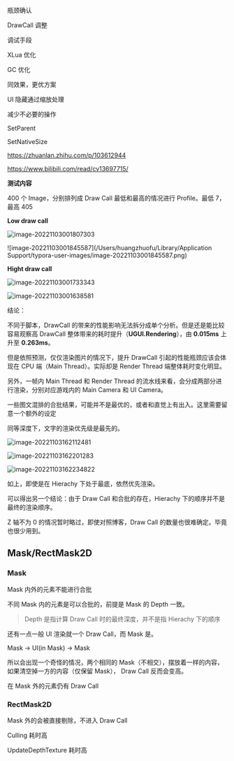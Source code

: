 瓶颈确认

DrawCall 调整

调试手段



XLua 优化



GC 优化



同效果，更优方案

UI 隐藏通过缩放处理

减少不必要的操作 

SetParent

SetNativeSize



https://zhuanlan.zhihu.com/p/103612944

https://www.bilibili.com/read/cv13697715/



**测试内容**

400 个 Image，分别排列成 Draw Call 最低和最高的情况进行 Profile。最低 7，最高 405



**Low draw call**

![image-20221103001807303](https://newbility523-1252413540.cos.ap-guangzhou.myqcloud.com/PicBedimage-20221103001807303.png)

![image-20221103001845587](/Users/huangzhuofu/Library/Application Support/typora-user-images/image-20221103001845587.png)



**Hight draw call**

![image-20221103001733343](https://newbility523-1252413540.cos.ap-guangzhou.myqcloud.com/PicBedimage-20221103001733343.png)

![image-20221103001638581](https://newbility523-1252413540.cos.ap-guangzhou.myqcloud.com/PicBedimage-20221103001638581.png)



结论：

不同于脚本，DrawCall 的带来的性能影响无法拆分成单个分析。但是还是能比较容易观察高 DrawCall 整体带来的耗时提升（**UGUI.Rendering**），由 **0.015ms** 上升至 **0.263ms**。

但是依照预测，仅仅渲染图片的情况下，提升 DrawCall 引起的性能瓶颈应该会体现在 CPU 端（Main Thread）。实际却是 Render Thread 端整体耗时变化明显。

另外，一帧内 Main Thread 和 Render Thread 的流水线来看，会分成两部分进行渲染，分别对应游戏内的 Main Camera 和 UI Camera。



一些图文混排的合批结果，可能并不是最优的，或者和直觉上有出入。这里需要留意一个额外的设定

同等深度下，文字的渲染优先级是最先的。

![image-20221103162112481](https://newbility523-1252413540.cos.ap-guangzhou.myqcloud.com/PicBedimage-20221103162112481.png)

![image-20221103162201283](https://newbility523-1252413540.cos.ap-guangzhou.myqcloud.com/PicBedimage-20221103162201283.png)

![image-20221103162234822](https://newbility523-1252413540.cos.ap-guangzhou.myqcloud.com/PicBedimage-20221103162234822.png)

如上，即使是在 Hierachy 下处于最底，依然优先渲染。

可以得出另一个结论：由于 Draw Call 和合批的存在，Hierachy 下的顺序并不是最终的渲染顺序。



Z 轴不为 0 的情况暂时略过，即使对照博客，Draw Call 的数量也很难确定。毕竟也很少用到。



## Mask/RectMask2D

### Mask

Mask 内外的元素不能进行合批

不同 Mask 内的元素是可以合批的，前提是 Mask 的 Depth 一致。

> Depth 是指计算 Draw Call 时的最终深度，并不是指 Hierachy 下的顺序

还有一点一般 UI 渲染就一个 Draw Call，而 Mask 是。

Mask -> UI(in Mask) -> Mask

所以会出现一个奇怪的情况，两个相同的 Mask（不相交），摆放着一样的内容，如果清空掉一方的内容（仅保留 Mask）， Draw Call 反而会变高。



在 Mask 外的元素仍有 Draw Call



### RectMask2D

Mask 外的会被直接剔除，不进入 Draw Call



Culling 耗时高

UpdateDepthTexture 耗时高

